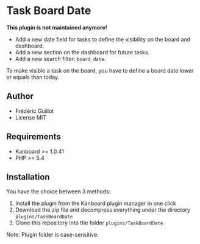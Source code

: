 Task Board Date
===============

**This plugin is not maintained anymore!**

- Add a new date field for tasks to define the visibility on the board and dashboard.
- Add a new section on the dashboard for future tasks.
- Add a new search filter: `board_date`.

To make visible a task on the board, you have to define a board date lower or equals than today.

Author
------

- Frédéric Guillot
- License MIT

Requirements
------------

- Kanboard >= 1.0.41
- PHP >= 5.4

Installation
------------

You have the choice between 3 methods:

1. Install the plugin from the Kanboard plugin manager in one click
2. Download the zip file and decompress everything under the directory `plugins/TaskBoardDate`
3. Clone this repository into the folder `plugins/TaskBoardDate`

Note: Plugin folder is case-sensitive.
